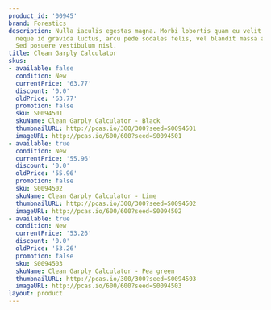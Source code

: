 ```yaml
---
product_id: '00945'
brand: Forestics
description: Nulla iaculis egestas magna. Morbi lobortis quam eu velit. Ut accumsan,
  neque id gravida luctus, arcu pede sodales felis, vel blandit massa arcu eget ligula.
  Sed posuere vestibulum nisl.
title: Clean Garply Calculator
skus:
- available: false
  condition: New
  currentPrice: '63.77'
  discount: '0.0'
  oldPrice: '63.77'
  promotion: false
  sku: S0094501
  skuName: Clean Garply Calculator - Black
  thumbnailURL: http://pcas.io/300/300?seed=S0094501
  imageURL: http://pcas.io/600/600?seed=S0094501
- available: true
  condition: New
  currentPrice: '55.96'
  discount: '0.0'
  oldPrice: '55.96'
  promotion: false
  sku: S0094502
  skuName: Clean Garply Calculator - Lime
  thumbnailURL: http://pcas.io/300/300?seed=S0094502
  imageURL: http://pcas.io/600/600?seed=S0094502
- available: true
  condition: New
  currentPrice: '53.26'
  discount: '0.0'
  oldPrice: '53.26'
  promotion: false
  sku: S0094503
  skuName: Clean Garply Calculator - Pea green
  thumbnailURL: http://pcas.io/300/300?seed=S0094503
  imageURL: http://pcas.io/600/600?seed=S0094503
layout: product
---
```

